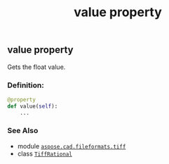 ﻿---
title: value property
second_title: Aspose.CAD for Python via .NET API References
description: 
type: docs
weight: 70
url: /aspose.cad.fileformats.tiff/tiffrational/value/
is_root: false
---

## value property


Gets the float value.
### Definition:
```python
@property
def value(self):
    ...
```

### See Also
* module [`aspose.cad.fileformats.tiff`](../../)
* class [`TiffRational`](/cad/python-net/aspose.cad.fileformats.tiff/tiffrational)
